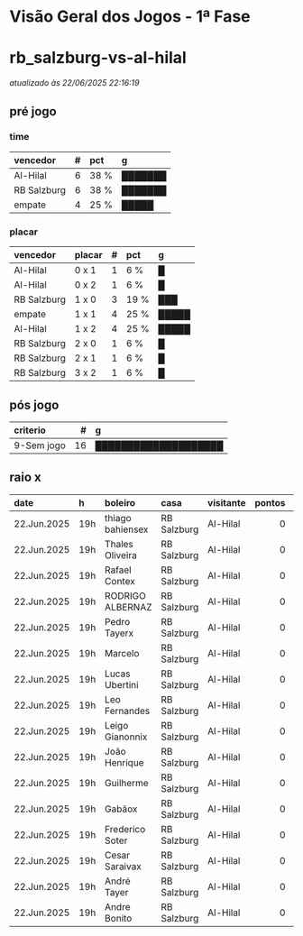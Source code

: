 # Visão Geral dos Jogos - 1ª Fase

# rb_salzburg-vs-al-hilal

_atualizado às 22/06/2025 22:16:19_

## pré jogo

### time

| vencedor    |   # | pct   | g       |
|:------------|----:|:------|:--------|
| Al-Hilal    |   6 | 38 %  | ███████ |
| RB Salzburg |   6 | 38 %  | ███████ |
| empate      |   4 | 25 %  | █████   |

### placar

| vencedor    | placar   |   # | pct   | g     |
|:------------|:---------|----:|:------|:------|
| Al-Hilal    | 0 x 1    |   1 | 6 %   | █     |
| Al-Hilal    | 0 x 2    |   1 | 6 %   | █     |
| RB Salzburg | 1 x 0    |   3 | 19 %  | ███   |
| empate      | 1 x 1    |   4 | 25 %  | █████ |
| Al-Hilal    | 1 x 2    |   4 | 25 %  | █████ |
| RB Salzburg | 2 x 0    |   1 | 6 %   | █     |
| RB Salzburg | 2 x 1    |   1 | 6 %   | █     |
| RB Salzburg | 3 x 2    |   1 | 6 %   | █     |

## pós jogo

| criterio   |   # | g                    |
|:-----------|----:|:---------------------|
| 9-Sem jogo |  16 | ████████████████████ |

## raio x

| date        | h   | boleiro          | casa        | visitante   |   pontos | criteiro   | bol_placar   | bol_time    | real_placar   | real_time   |
|:------------|:----|:-----------------|:------------|:------------|---------:|:-----------|:-------------|:------------|:--------------|:------------|
| 22.Jun.2025 | 19h | thiago bahiensex | RB Salzburg | Al-Hilal    |        0 | 9-Sem jogo | 1 x 2        | Al-Hilal    | <NA> x <NA>   | empate      |
| 22.Jun.2025 | 19h | Thales Oliveira  | RB Salzburg | Al-Hilal    |        0 | 9-Sem jogo | 1 x 2        | Al-Hilal    | <NA> x <NA>   | empate      |
| 22.Jun.2025 | 19h | Rafael Contex    | RB Salzburg | Al-Hilal    |        0 | 9-Sem jogo | 1 x 0        | RB Salzburg | <NA> x <NA>   | empate      |
| 22.Jun.2025 | 19h | RODRIGO ALBERNAZ | RB Salzburg | Al-Hilal    |        0 | 9-Sem jogo | 1 x 1        | empate      | <NA> x <NA>   | empate      |
| 22.Jun.2025 | 19h | Pedro Tayerx     | RB Salzburg | Al-Hilal    |        0 | 9-Sem jogo | 2 x 1        | RB Salzburg | <NA> x <NA>   | empate      |
| 22.Jun.2025 | 19h | Marcelo          | RB Salzburg | Al-Hilal    |        0 | 9-Sem jogo | 0 x 2        | Al-Hilal    | <NA> x <NA>   | empate      |
| 22.Jun.2025 | 19h | Lucas Ubertini   | RB Salzburg | Al-Hilal    |        0 | 9-Sem jogo | 1 x 1        | empate      | <NA> x <NA>   | empate      |
| 22.Jun.2025 | 19h | Leo Fernandes    | RB Salzburg | Al-Hilal    |        0 | 9-Sem jogo | 1 x 1        | empate      | <NA> x <NA>   | empate      |
| 22.Jun.2025 | 19h | Leigo Gianonnix  | RB Salzburg | Al-Hilal    |        0 | 9-Sem jogo | 1 x 2        | Al-Hilal    | <NA> x <NA>   | empate      |
| 22.Jun.2025 | 19h | João Henrique    | RB Salzburg | Al-Hilal    |        0 | 9-Sem jogo | 1 x 0        | RB Salzburg | <NA> x <NA>   | empate      |
| 22.Jun.2025 | 19h | Guilherme        | RB Salzburg | Al-Hilal    |        0 | 9-Sem jogo | 1 x 0        | RB Salzburg | <NA> x <NA>   | empate      |
| 22.Jun.2025 | 19h | Gabãox           | RB Salzburg | Al-Hilal    |        0 | 9-Sem jogo | 1 x 1        | empate      | <NA> x <NA>   | empate      |
| 22.Jun.2025 | 19h | Frederico Soter  | RB Salzburg | Al-Hilal    |        0 | 9-Sem jogo | 3 x 2        | RB Salzburg | <NA> x <NA>   | empate      |
| 22.Jun.2025 | 19h | Cesar Saraivax   | RB Salzburg | Al-Hilal    |        0 | 9-Sem jogo | 0 x 1        | Al-Hilal    | <NA> x <NA>   | empate      |
| 22.Jun.2025 | 19h | André Tayer      | RB Salzburg | Al-Hilal    |        0 | 9-Sem jogo | 2 x 0        | RB Salzburg | <NA> x <NA>   | empate      |
| 22.Jun.2025 | 19h | Andre Bonito     | RB Salzburg | Al-Hilal    |        0 | 9-Sem jogo | 1 x 2        | Al-Hilal    | <NA> x <NA>   | empate      |